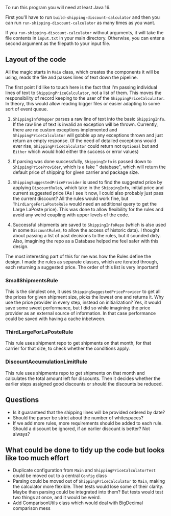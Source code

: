 To run this program you will need at least Java 16.

First you'll have to run `build-shipping-discount-calculator` and then you can run `run-shipping-discount-calculator` as
many times as you want.

If you `run-shipping-discount-calculator` without arguments, it will take the file contents in `input.txt` in your main
directory. Otherwise, you can enter a second argument as the filepath to your input file.

## Layout of the code

All the magic starts in `Main` class, which creates the components it will be using, reads the file and passes lines of
text down the pipeline.

The first point I'd like to touch here is the fact that I'm passing individual lines of text
to `ShippingPriceCalculator`, not a list of them. This moves the responsibility of record keeping to the user of
the `ShippingPriceCalculator`. In theory, this would allow reading bigger files or easier adapting to some sort of event
queue.

1. `ShippingInfoMapper` parses a raw line of text into the basic `ShippingInfo`. If the raw line of text is invalid an
   exception will be thrown. Currently, there are no custom exceptions implemented and `ShippingPriceCalculator` will
   gobble up any exceptions thrown and just return an empty response.
   (If the need of detailed exceptions would ever rise, `ShippingPriceCalculator` could return not `Optional` but
   and `Either` which would hold either the success or error values)

2. If parsing was done successfully, `ShippingInfo` is passed down to `ShippingPriceProvider`, which is a fake "
   database", which will return the default price of shipping for given carrier and package size.

3. `ShippingSuggestedPriceProvider` is used to find the suggested price by applying `DiscountRule`s, which take in the
   `ShippingInfo`, initial price and current suggested price (As I see it now, I could also probably just pass the
   current discount? All the rules would work fine, but `ThirdLargeForLaPosteRule` would need an additional query to get
   the Large LaPoste price). This was done to allow flexibility for the rules and avoid any weird coupling with upper
   levels of the code.

4. Successful shipments are saved to `ShippingInfoRepo` (which is also used in some `DiscountRule`s, to allow the access
   of historic data). I thought about passing a list of past decisions to the rules, but it sounded dirty. Also,
   imagining the repo as a Database helped me feel safer with this design.

The most interesting part of this for me was how the Rules define the design. I made the rules as separate classes,
which are iterated through, each returning a suggested price. The order of this list is very important!

### SmallShipmentsRule

This is the simplest one, it uses `ShippingSuggestedPriceProvider` to get all the prices for given shipment size, picks
the lowest one and returns it. Why use the price provider in every step, instead on initialization? Yes, it would save
some sweet performance, but I did so while imagining the price provider as an external source of information. In that
case performance could be saved with having a cache inbetween.

### ThirdLargeForLaPosteRule

This rule uses shipment repo to get shipments on that month, for that carrier for that size, to check whether the
conditions apply.

### DiscountAccumulationLimitRule

This rule uses shipments repo to get shipments on that month and calculates the total amount left for discounts. Then it
decides whether the earlier steps assigned good discounts or should the discounts be reduced.

## Questions

* Is it guaranteed that the shipping lines will be provided ordered by date?
* Should the parser be strict about the number of whitespaces?
* If we add more rules, more requirements should be added to each rule. Should a discount be ignored, if an earlier
  discount is better? Not always?

## What could be done to tidy up the code but looks like too much effort

* Duplicate configuration from `Main` and `ShippingPriceCalculatorTest` could be moved out to a central `Config` class
* Parsing could be moved out of `ShippingPriceCalculator` to `Main`, making the calculator more flexible. Then tests
  would lose some of their clarity. Maybe then parsing could be integrated into them? But tests would test two things at
  once, and it would be weird.
* Add ComparisonUtils class which would deal with BigDecimal comparison mess
